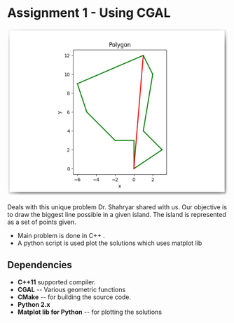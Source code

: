# Assignment 1 - Using CGAL

<p align="center">
  <img src="../img/issland.png" alt="Assignment 1 solution"/>
</p>

Deals with this unique problem Dr. Shahryar shared with us. Our
objective is to draw the biggest line possible in a given island. The
island is represented as a set of points given.

- Main problem is done in C++ .
- A python script is used plot the solutions which uses matplot lib

## Dependencies

- **C++11** supported compiler.
- **CGAL** -- Various geometric functions
- **CMake** -- for building the source code.
- **Python 2.x**
- **Matplot lib for Python** -- for plotting the solutions
